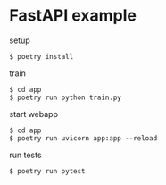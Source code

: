 # FastAPI example

setup

```
$ poetry install
```

train

```
$ cd app
$ poetry run python train.py
```

start webapp

```
$ cd app
$ poetry run uvicorn app:app --reload
```

run tests

```
$ poetry run pytest
```